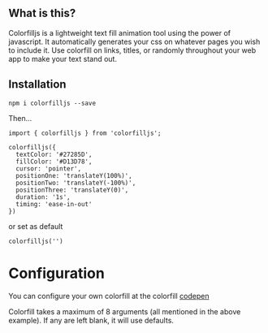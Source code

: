 ## What is this? 

Colorfilljs is a lightweight text fill animation tool using the power of javascript. It automatically generates your css on whatever pages you wish to include it. Use colorfill on links, titles, or randomly throughout your web app to make your text stand out.

## Installation

` npm i colorfilljs --save `

Then...

```
import { colorfilljs } from 'colorfilljs';

colorfilljs({
  textColor: '#27285D',
  fillColor: '#D13D78',
  cursor: 'pointer',
  positionOne: 'translateY(100%)',
  positionTwo: 'translateY(-100%)',
  positionThree: 'translateY(0)',
  duration: '1s',
  timing: 'ease-in-out'
})
```
or set as default

```
colorfilljs('')
```

# Configuration
You can configure your own colorfill at the colorfill [codepen](https://codepen.io/christianmartinez/pen/KKgyywR)

Colorfill takes a maximum of 8 arguments (all mentioned in the above example). If any are left blank, it will use defaults.

